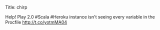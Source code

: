Title: chirp

Help! Play 2.0 #Scala #Heroku instance isn't seeing every variable in the Procfile <a href="http://t.co/yotmMA04">http://t.co/yotmMA04</a>
